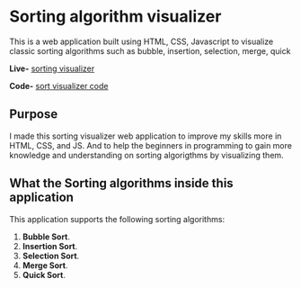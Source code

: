 # Sorting algorithm visualizer

This is a web application built using HTML, CSS, Javascript to visualize classic sorting algorithms such as bubble, insertion, selection, merge, quick 

**Live-** [sorting visualizer](https://nurul0786.github.io/Sorting-Visualiser/) 

**Code-** [sort visualizer code](https://github.com/Nurul0786/Sorting-Visualiser)

## Purpose

I made this sorting visualizer web application to improve my skills more in
HTML, CSS, and JS. And to help the beginners in programming to gain more knowledge and understanding on sorting algorigthms by visualizing them.

## What the Sorting algorithms inside this application

This application supports the following sorting algorithms:

1. **Bubble Sort**.
2. **Insertion Sort**.
3. **Selection Sort**.
4. **Merge Sort**.
5. **Quick Sort**.
